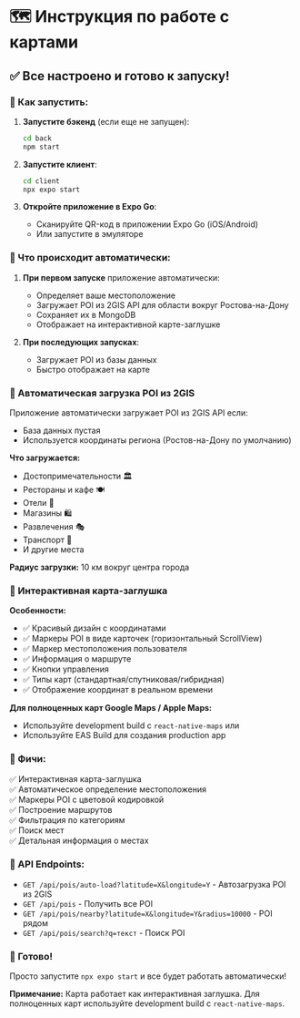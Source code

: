 # 🗺️ Инструкция по работе с картами

## ✅ Все настроено и готово к запуску!

### 🚀 Как запустить:

1. **Запустите бэкенд** (если еще не запущен):
   ```bash
   cd back
   npm start
   ```

2. **Запустите клиент**:
   ```bash
   cd client
   npx expo start
   ```

3. **Откройте приложение в Expo Go**:
   - Сканируйте QR-код в приложении Expo Go (iOS/Android)
   - Или запустите в эмуляторе

### 🎯 Что происходит автоматически:

1. **При первом запуске** приложение автоматически:
   - Определяет ваше местоположение
   - Загружает POI из 2GIS API для области вокруг Ростова-на-Дону
   - Сохраняет их в MongoDB
   - Отображает на интерактивной карте-заглушке

2. **При последующих запусках**:
   - Загружает POI из базы данных
   - Быстро отображает на карте

### 📍 Автоматическая загрузка POI из 2GIS

Приложение автоматически загружает POI из 2GIS API если:
- База данных пустая
- Используется координаты региона (Ростов-на-Дону по умолчанию)

**Что загружается:**
- Достопримечательности 🏛️
- Рестораны и кафе 🍽️
- Отели 🏨
- Магазины 🛍️
- Развлечения 🎭
- Транспорт 🚗
- И другие места

**Радиус загрузки:** 10 км вокруг центра города

### 🎨 Интерактивная карта-заглушка

**Особенности:**
- ✅ Красивый дизайн с координатами
- ✅ Маркеры POI в виде карточек (горизонтальный ScrollView)
- ✅ Маркер местоположения пользователя
- ✅ Информация о маршруте
- ✅ Кнопки управления
- ✅ Типы карт (стандартная/спутниковая/гибридная)
- ✅ Отображение координат в реальном времени

**Для полноценных карт Google Maps / Apple Maps:**
- Используйте development build с `react-native-maps` или
- Используйте EAS Build для создания production app

### 🎨 Фичи:

✅ Интерактивная карта-заглушка  
✅ Автоматическое определение местоположения  
✅ Маркеры POI с цветовой кодировкой  
✅ Построение маршрутов  
✅ Фильтрация по категориям  
✅ Поиск мест  
✅ Детальная информация о местах  

### 🔧 API Endpoints:

- `GET /api/pois/auto-load?latitude=X&longitude=Y` - Автозагрузка POI из 2GIS
- `GET /api/pois` - Получить все POI
- `GET /api/pois/nearby?latitude=X&longitude=Y&radius=10000` - POI рядом
- `GET /api/pois/search?q=текст` - Поиск POI

### 🎉 Готово!

Просто запустите `npx expo start` и все будет работать автоматически!

**Примечание:** Карта работает как интерактивная заглушка. Для полноценных карт используйте development build с `react-native-maps`.
